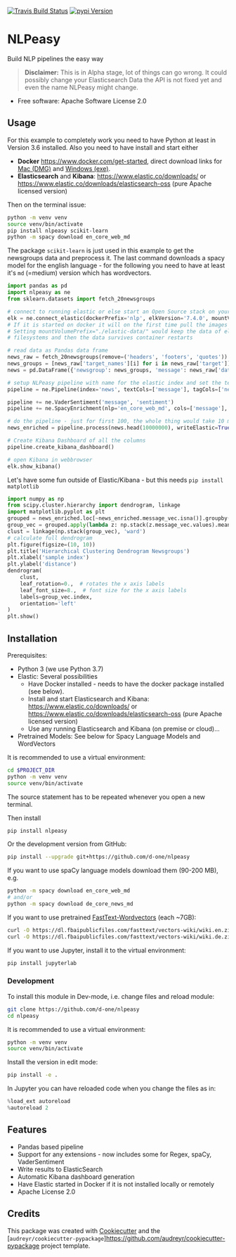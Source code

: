 [![Travis Build Status](<https://img.shields.io/travis/d-one/nlpeasy/master.svg?style=flat-square&logo=travis-ci&logoColor=white&label=build>)](https://travis-ci.org/d-one/nlpeasy)
[![pypi Version](https://img.shields.io/pypi/v/nlpeasy.svg?style=flat-square&logo=pypi&logoColor=white)](https://pypi.org/project/nlpeasy/)

NLPeasy
=======

Build NLP pipelines the easy way

> **Disclaimer:** This is in Alpha stage, lot of things can go wrong.
> It could possibly change your Elasticsearch Data the API is not fixed yet
> and even the name NLPeasy might change.

* Free software: Apache Software License 2.0


Usage
-----

For this example to completely work you need to have Python at least in Version 3.6 installed.
Also you need to have install and start either
- **Docker** <https://www.docker.com/get-started>, direct download links for
    [Mac (DMG)](https://download.docker.com/mac/stable/Docker.dmg) and
    [Windows (exe)](https://download.docker.com/win/stable/Docker%20for%20Windows%20Installer.exe).
- **Elasticsearch** and **Kibana**:
<https://www.elastic.co/downloads/> or
<https://www.elastic.co/downloads/elasticsearch-oss> (pure Apache licensed version)

Then on the terminal issue:
```bash
python -m venv venv
source venv/bin/activate
pip install nlpeasy scikit-learn
python -m spacy download en_core_web_md
```
The package `scikit-learn` is just used in this example to get the newsgroups data and preprocess it.
The last command downloads a spacy model for the english language -
for the following you need to have at least it's `md` (=medium) version which has wordvectors.

```python
import pandas as pd
import nlpeasy as ne
from sklearn.datasets import fetch_20newsgroups

# connect to running elastic or else start an Open Source stack on your docker
elk = ne.connect_elastic(dockerPrefix='nlp', elkVersion='7.4.0', mountVolumePrefix=None)
# If it is started on docker it will on the first time pull the images (1.3GB)!
# Setting mountVolumePrefix="./elastic-data/" would keep the data of elastic in your
# filesystems and then the data survives container restarts

# read data as Pandas data frame
news_raw = fetch_20newsgroups(remove=('headers', 'footers', 'quotes'))
news_groups = [news_raw['target_names'][i] for i in news_raw['target']]
news = pd.DataFrame({'newsgroup': news_groups, 'message': news_raw['data']})

# setup NLPeasy pipeline with name for the elastic index and set the text column
pipeline = ne.Pipeline(index='news', textCols=['message'], tagCols=['newsgroup'], elk=elk)

pipeline += ne.VaderSentiment('message', 'sentiment')
pipeline += ne.SpacyEnrichment(nlp='en_core_web_md', cols=['message'], vec=True)

# do the pipeline - just for first 100, the whole thing would take 10 minutes
news_enriched = pipeline.process(news.head(10000000), writeElastic=True)

# Create Kibana Dashboard of all the columns
pipeline.create_kibana_dashboard()

# open Kibana in webbrowser
elk.show_kibana()
```

Let's have some fun outside of Elastic/Kibana - but this needs `pip install matplotlib`
```python
import numpy as np
from scipy.cluster.hierarchy import dendrogram, linkage
import matplotlib.pyplot as plt
grouped = news_enriched.loc[~news_enriched.message_vec.isna()].groupby('newsgroup')
group_vec = grouped.apply(lambda z: np.stack(z.message_vec.values).mean(axis=0))
clust = linkage(np.stack(group_vec), 'ward')
# calculate full dendrogram
plt.figure(figsize=(10, 10))
plt.title('Hierarchical Clustering Dendrogram Newsgroups')
plt.xlabel('sample index')
plt.ylabel('distance')
dendrogram(
    clust,
    leaf_rotation=0.,  # rotates the x axis labels
    leaf_font_size=8.,  # font size for the x axis labels
    labels=group_vec.index,
    orientation='left'
)
plt.show()
```

Installation
------------

Prerequisites:
- Python 3 (we use Python 3.7)
- Elastic: Several possibilities
    - Have Docker installed - needs to have the docker package installed (see below).
    - Install and start Elasticsearch and Kibana:
    <https://www.elastic.co/downloads/> or
    <https://www.elastic.co/downloads/elasticsearch-oss> (pure Apache licensed version)
    - Use any running Elasticsearch and Kibana (on premise or cloud)...
- Pretrained Models: See below for Spacy Language Models and WordVectors

It is recommended to use a virtual environment:
```bash
cd $PROJECT_DIR
python -m venv venv
source venv/bin/activate
```
The source statement has to be repeated whenever you open a new terminal.

Then install
```bash
pip install nlpeasy
```
Or the development version from GitHub:
```bash
pip install --upgrade git+https://github.com/d-one/nlpeasy
```

If you want to use spaCy language models download them (90-200 MB), e.g.
```bash
python -m spacy download en_core_web_md
# and/or
python -m spacy download de_core_news_md
```
If you want to use pretrained [FastText-Wordvectors](https://fasttext.cc/docs/en/pretrained-vectors.html) (each ~7GB):
```bash
curl -O https://dl.fbaipublicfiles.com/fasttext/vectors-wiki/wiki.en.zip
curl -O https://dl.fbaipublicfiles.com/fasttext/vectors-wiki/wiki.de.zip
```

If you want to use Jupyter, install it to the virtual environment:
```bash
pip install jupyterlab
```

### Development
To install this module in Dev-mode, i.e. change files and reload module:
```bash
git clone https://github.com/d-one/nlpeasy
cd nlpeasy
```

It is recommended to use a virtual environment:
```bash
python -m venv venv
source venv/bin/activate
```

Install the version in edit mode:
```bash
pip install -e .
```

In Jupyter you can have reloaded code when you change the files as in:
```python
%load_ext autoreload
%autoreload 2
```

Features
--------

* Pandas based pipeline
* Support for any extensions - now includes some for Regex, spaCy, VaderSentiment
* Write results to ElasticSearch
* Automatic Kibana dashboard generation
* Have Elastic started in Docker if it is not installed locally or remotely
* Apache License 2.0

Credits
-------

This package was created with [Cookiecutter](<https://github.com/audreyr/cookiecutter>) and the [`audreyr/cookiecutter-pypackage`]<https://github.com/audreyr/cookiecutter-pypackage> project template.
